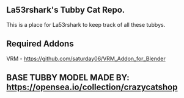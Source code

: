 ## La53rshark's Tubby Cat Repo.
This is a place for La53rshark to keep track of all these tubbys.

## Required Addons

VRM  - https://github.com/saturday06/VRM_Addon_for_Blender

## BASE TUBBY MODEL MADE BY: https://opensea.io/collection/crazycatshop

